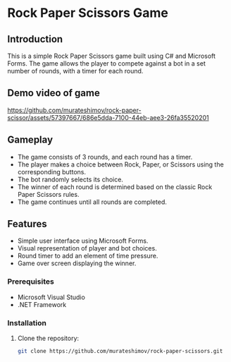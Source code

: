 # Rock Paper Scissors Game

## Introduction

This is a simple Rock Paper Scissors game built using C# and Microsoft Forms. The game allows the player to compete against a bot in a set number of rounds, with a timer for each round.

## Demo video of game
https://github.com/murateshimov/rock-paper-scissor/assets/57397667/686e5dda-7100-44eb-aee3-26fa35520201

## Gameplay

- The game consists of 3 rounds, and each round has a timer.
- The player makes a choice between Rock, Paper, or Scissors using the corresponding buttons.
- The bot randomly selects its choice.
- The winner of each round is determined based on the classic Rock Paper Scissors rules.
- The game continues until all rounds are completed.

## Features

- Simple user interface using Microsoft Forms.
- Visual representation of player and bot choices.
- Round timer to add an element of time pressure.
- Game over screen displaying the winner.

### Prerequisites

- Microsoft Visual Studio
- .NET Framework

### Installation

1. Clone the repository:

   ```bash
   git clone https://github.com/murateshimov/rock-paper-scissors.git

